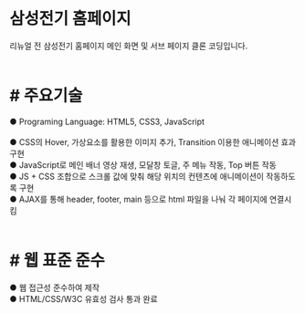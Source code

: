 # 삼성전기 홈페이지
리뉴얼 전 삼성전기 홈페이지 메인 화면 및 서브 페이지 클론 코딩입니다.<br />
<br />
# # 주요기술
● Programing Language: HTML5, CSS3, JavaScript<br />
<br />
● CSS의 Hover, 가상요소를 활용한 이미지 추가, Transition 이용한 애니메이션 효과 구현<br />
● JavaScript로 메인 배너 영상 재생, 모달창 토글, 주 메뉴 작동, Top 버튼 작동<br />
● JS + CSS 조합으로 스크롤 값에 맞춰 해당 위치의 컨텐츠에 애니메이션이 작동하도록 구현<br />
● AJAX를 통해 header, footer, main 등으로 html 파일을 나눠 각 페이지에 연결시킴<br />
<br />
# # 웹 표준 준수
● 웹 접근성 준수하여 제작<br />
● HTML/CSS/W3C 유효성 검사 통과 완료<br />
